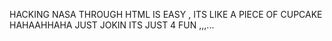 
 HACKING NASA THROUGH HTML IS EASY , ITS LIKE A PIECE OF CUPCAKE HAHAAHHAHA JUST JOKIN ITS JUST 4 FUN ,,,...
